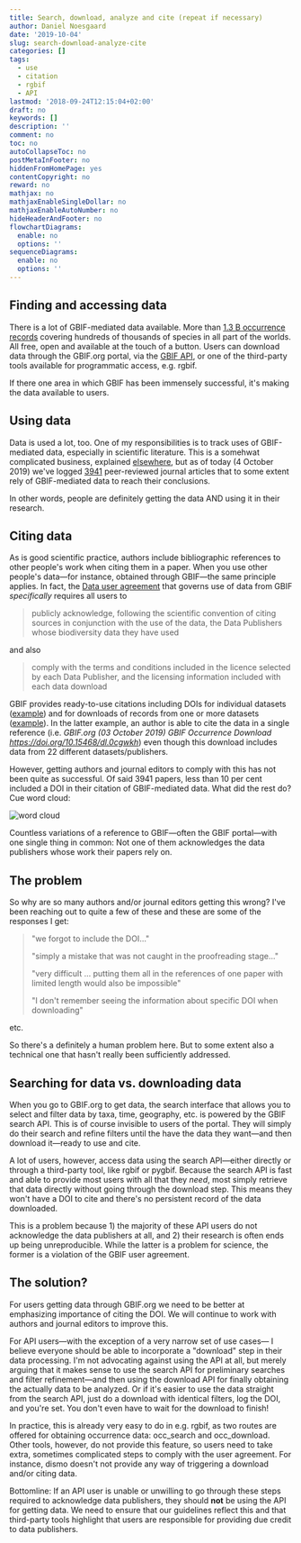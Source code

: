 ```yaml
---
title: Search, download, analyze and cite (repeat if necessary)
author: Daniel Noesgaard
date: '2019-10-04'
slug: search-download-analyze-cite
categories: []
tags:
  - use
  - citation
  - rgbif
  - API
lastmod: '2018-09-24T12:15:04+02:00'
draft: no
keywords: []
description: ''
comment: no
toc: no
autoCollapseToc: no
postMetaInFooter: no
hiddenFromHomePage: yes
contentCopyright: no
reward: no
mathjax: no
mathjaxEnableSingleDollar: no
mathjaxEnableAutoNumber: no
hideHeaderAndFooter: no
flowchartDiagrams:
  enable: no
  options: ''
sequenceDiagrams:
  enable: no
  options: ''
---
```


## Finding and accessing data

There is a lot of GBIF-mediated data available. More than [1.3 B occurrence records](https://www.gbif.org/occurrence/search) covering hundreds of thousands of species in all part of the worlds. All free, open and available at the touch of a button. Users can download data through the GBIF.org portal, via the [GBIF API](https://www.gbif.org/developer/summary), or one of the third-party tools available for programmatic access, e.g. rgbif. 

If there one area in which GBIF has been immensely successful, it's making the data available to users. 

## Using data

Data is used a lot, too. One of my responsibilities is to track uses of GBIF-mediated data, especially in scientific literature. This is a somehwat complicated business, explained [elsewhere](https://www.gbif.org/literature-tracking), but as of today (4 October 2019) we've logged [3941](https://www.gbif.org/resource/search?contentType=literature&literatureType=journal&relevance=GBIF_USED&peerReview=true) peer-reviewed journal articles that to some extent rely of GBIF-mediated data to reach their conclusions.

In other words, people are definitely getting the data AND using it in their research.

## Citing data

As is good scientific practice, authors include bibliographic references to other people's work when citing them in a paper. When you use other people's data—for instance, obtained through GBIF—the same principle applies. In fact, the [Data user agreement](https://www.gbif.org/terms/data-user) that governs use of data from GBIF _specifically_ requires all users to 

> publicly acknowledge, following the scientific convention of citing sources in conjunction with the use of the data, the Data Publishers whose biodiversity data they have used

and also

> comply with the terms and conditions included in the licence selected by each Data Publisher, and the licensing information included with each data download

GBIF provides ready-to-use citations including DOIs for individual datasets ([example](https://www.gbif.org/dataset/50c9509d-22c7-4a22-a47d-8c48425ef4a7#citation)) and for downloads of records from one or more datasets ([example](https://www.gbif.org/occurrence/download/0009471-190918142434337)). In the latter example, an author is able to cite the data in a single reference (i.e. _GBIF.org (03 October 2019) GBIF Occurrence Download https://doi.org/10.15468/dl.0cgwkh_) even though this download includes data from 22 different datasets/publishers.

However, getting authors and journal editors to comply with this has not been quite as successful. Of said 3941 papers, less than 10 per cent included a DOI in their citation of GBIF-mediated data. What did the rest do? Cue word cloud:

![word cloud](/post/2019-10-04-when-and-how-to-cite-GBIF-data_files/citation_wordcloud2small.png)

Countless variations of a reference to GBIF—often the GBIF portal—with one single thing in common: Not one of them acknowledges the data publishers whose work their papers rely on.

## The problem

So why are so many authors and/or journal editors getting this wrong? I've been reaching out to quite a few of these and these are some of the responses I get:

> "we forgot to include the DOI..."
> 
> "simply a mistake that was not caught in the proofreading stage..."
> 
> "very difficult ... putting them all in the references of one paper with limited length would also be impossible"
> 
> "I don't remember seeing the information about specific DOI when downloading"

etc.

So there's a definitely a human problem here. But to some extent also a technical one that hasn't really been sufficiently addressed.

## Searching for data vs. downloading data

When you go to GBIF.org to get data, the search interface that allows you to select and filter data by taxa, time, geography, etc. is powered by the GBIF search API. This is of course invisible to users of the portal. They will simply do their search and refine filters until the have the data they want—and then download it—ready to use and cite.

A lot of users, however, access data using the search API—either directly or through a third-party tool, like rgbif or pygbif. Because the search API is fast and able to provide most users with all that they _need_, most simply retrieve that data directly without going through the download step. This means they won't have a DOI to cite and there's no persistent record of the data downloaded.

This is a problem because 1) the majority of these API users do not acknowledge the data publishers at all, and 2) their research is often ends up being unreproducible. While the latter is a problem for science, the former is a violation of the GBIF user agreement.

## The solution?

For users getting data through GBIF.org we need to be better at emphasizing importance of citing the DOI. We will continue to work with authors and journal editors to improve this.

For API users—with the exception of a very narrow set of use cases— I believe everyone should be able to incorporate a "download" step in their data processing. I'm not advocating against using the API at all, but merely arguing that it makes sense to use the search API for preliminary searches and filter refinement—and then using the download API for finally obtaining the actually data to be analyzed. Or if it's easier to use the data straight from the search API, just do a download with identical filters, log the DOI, and you're set. You don't even have to wait for the download to finish!

In practice, this is already very easy to do in e.g. rgbif, as two routes are offered for obtaining occurrence data: occ_search and occ_download. Other tools, however, do not provide this feature, so users need to take extra, sometimes complicated steps to comply with the user agreement. For instance,  dismo doesn't not provide any way of triggering a download and/or citing data.

Bottomline: If an API user is unable or unwilling to go through these steps required to acknowledge data publishers, they should **not** be using the API for getting data. We need to ensure that our guidelines reflect this and that third-party tools highlight that users are responsible for providing due credit to data publishers.
